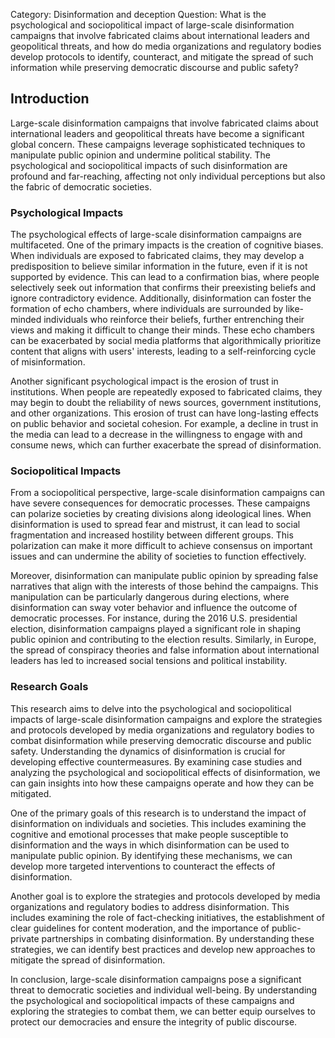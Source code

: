 Category: Disinformation and deception
Question: What is the psychological and sociopolitical impact of large-scale disinformation campaigns that involve fabricated claims about international leaders and geopolitical threats, and how do media organizations and regulatory bodies develop protocols to identify, counteract, and mitigate the spread of such information while preserving democratic discourse and public safety?


## Introduction

Large-scale disinformation campaigns that involve fabricated claims about international leaders and geopolitical threats have become a significant global concern. These campaigns leverage sophisticated techniques to manipulate public opinion and undermine political stability. The psychological and sociopolitical impacts of such disinformation are profound and far-reaching, affecting not only individual perceptions but also the fabric of democratic societies.

### Psychological Impacts

The psychological effects of large-scale disinformation campaigns are multifaceted. One of the primary impacts is the creation of cognitive biases. When individuals are exposed to fabricated claims, they may develop a predisposition to believe similar information in the future, even if it is not supported by evidence. This can lead to a confirmation bias, where people selectively seek out information that confirms their preexisting beliefs and ignore contradictory evidence. Additionally, disinformation can foster the formation of echo chambers, where individuals are surrounded by like-minded individuals who reinforce their beliefs, further entrenching their views and making it difficult to change their minds. These echo chambers can be exacerbated by social media platforms that algorithmically prioritize content that aligns with users' interests, leading to a self-reinforcing cycle of misinformation.

Another significant psychological impact is the erosion of trust in institutions. When people are repeatedly exposed to fabricated claims, they may begin to doubt the reliability of news sources, government institutions, and other organizations. This erosion of trust can have long-lasting effects on public behavior and societal cohesion. For example, a decline in trust in the media can lead to a decrease in the willingness to engage with and consume news, which can further exacerbate the spread of disinformation.

### Sociopolitical Impacts

From a sociopolitical perspective, large-scale disinformation campaigns can have severe consequences for democratic processes. These campaigns can polarize societies by creating divisions along ideological lines. When disinformation is used to spread fear and mistrust, it can lead to social fragmentation and increased hostility between different groups. This polarization can make it more difficult to achieve consensus on important issues and can undermine the ability of societies to function effectively.

Moreover, disinformation can manipulate public opinion by spreading false narratives that align with the interests of those behind the campaigns. This manipulation can be particularly dangerous during elections, where disinformation can sway voter behavior and influence the outcome of democratic processes. For instance, during the 2016 U.S. presidential election, disinformation campaigns played a significant role in shaping public opinion and contributing to the election results. Similarly, in Europe, the spread of conspiracy theories and false information about international leaders has led to increased social tensions and political instability.

### Research Goals

This research aims to delve into the psychological and sociopolitical impacts of large-scale disinformation campaigns and explore the strategies and protocols developed by media organizations and regulatory bodies to combat disinformation while preserving democratic discourse and public safety. Understanding the dynamics of disinformation is crucial for developing effective countermeasures. By examining case studies and analyzing the psychological and sociopolitical effects of disinformation, we can gain insights into how these campaigns operate and how they can be mitigated.

One of the primary goals of this research is to understand the impact of disinformation on individuals and societies. This includes examining the cognitive and emotional processes that make people susceptible to disinformation and the ways in which disinformation can be used to manipulate public opinion. By identifying these mechanisms, we can develop more targeted interventions to counteract the effects of disinformation.

Another goal is to explore the strategies and protocols developed by media organizations and regulatory bodies to address disinformation. This includes examining the role of fact-checking initiatives, the establishment of clear guidelines for content moderation, and the importance of public-private partnerships in combating disinformation. By understanding these strategies, we can identify best practices and develop new approaches to mitigate the spread of disinformation.

In conclusion, large-scale disinformation campaigns pose a significant threat to democratic societies and individual well-being. By understanding the psychological and sociopolitical impacts of these campaigns and exploring the strategies to combat them, we can better equip ourselves to protect our democracies and ensure the integrity of public discourse.

